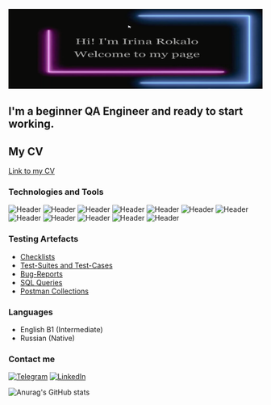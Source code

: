 ![Header](https://github.com/irinarokalo/irinarokalo/blob/main/assets/a%20new%20header%20for%20git.png)

## I'm a beginner QA Engineer and ready to start working.

## My CV
[Link to my CV]()

### Technologies and Tools
![Header](https://img.shields.io/badge/Postman-090909?style=for-the-badge&logo=postman&logoColor=f76935)
![Header](https://img.shields.io/badge/Swagger-090909?style=for-the-badge&logo=swagger&logoColor=7ede2b)
![Header](https://img.shields.io/badge/Github-090909?style=for-the-badge&logo=github&logoColor=8cc4d7)
![Header](https://img.shields.io/badge/DevTools-090909?style=for-the-badge&logo=googlechrome&logoColor=2674f2)
![Header](https://img.shields.io/badge/AndroidStudio-090909?style=for-the-badge&logo=androidstudio&logoColor=3ad07d)
![Header](https://img.shields.io/badge/Fiddler-090909?style=for-the-badge&logo=fiddler&logoColor=8cc4d7)
![Header](https://img.shields.io/badge/CharlesProxy-090909?style=for-the-badge&logo=charlesproxy&logoColor=8cc4d7)
![Header](https://img.shields.io/badge/MySQL-090909?style=for-the-badge&logo=mysql&logoColor=00618a)
![Header](https://img.shields.io/badge/Jira-090909?style=for-the-badge&logo=jira&logoColor=136be1)
![Header](https://img.shields.io/badge/TestRail-090909?style=for-the-badge&logo=&logoColor=71b556)
![Header](https://img.shields.io/badge/Qase-090909?style=for-the-badge&logo=qase&logoColor=8cc4d7)
![Header](https://img.shields.io/badge/Youtrack-090909?style=for-the-badge&logo=youtrack&logoColor=8cc4d7)

### Testing Artefacts

- [Checklists](https://github.com/irinarokalo/Checklists/blob/main/README.md)
- [Test-Suites and Test-Cases](https://github.com/irinarokalo/Test-Cases.git)
- [Bug-Reports](https://github.com/irinarokalo/Bug-Reports.git)
- [SQL Queries](https://github.com/irinarokalo/SQL-Queries.git)
- [Postman Collections](https://github.com/irinarokalo/Postman-Collections.git)

### Languages

- English B1 (Intermediate)
- Russian (Native)

### Contact me
[![Telegram](https://img.shields.io/badge/Telegram-090909?style=for-the-badge&logo=telegram&logoColor=8cc4d7)](https://t.me/irina_rokalo)
[![LinkedIn](https://img.shields.io/badge/Linkedin-090909?style=for-the-badge&logo=linkedin&logoColor=0073b1)]()

![Anurag's GitHub stats](https://github-readme-stats.vercel.app/api?username=irinarokalo&show_icons=true&theme=radical)

